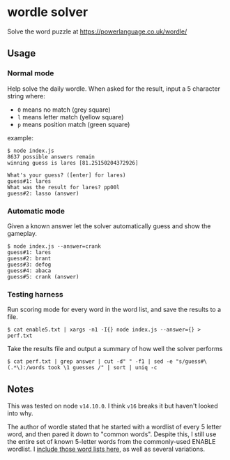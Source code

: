 # wordle solver
Solve the word puzzle at https://powerlanguage.co.uk/wordle/

## Usage

### Normal mode
Help solve the daily wordle. When asked for the result, input a 5 character string where:
- `0` means no match (grey square)
- `l` means letter match (yellow square)
- `p` means position match (green square)

example:
```
$ node index.js
8637 possible answers remain
winning guess is lares [81.25150204372926]

What's your guess? ([enter] for lares) 
guess#1: lares
What was the result for lares? pp00l
guess#2: lasso (answer)
```

### Automatic mode
Given a known answer let the solver automatically guess and show the gameplay.

```
$ node index.js --answer=crank
guess#1: lares
guess#2: brant
guess#3: defog
guess#4: abaca
guess#5: crank (answer)
```


### Testing harness
Run scoring mode for every word in the word list, and save the results to a file.
``` 
$ cat enable5.txt | xargs -n1 -I{} node index.js --answer={} > perf.txt
```

Take the results file and output a summary of how well the solver performs
```
$ cat perf.txt | grep answer | cut -d" " -f1 | sed -e "s/guess#\(.*\):/words took \1 guesses /" | sort | uniq -c
```

## Notes
This was tested on node `v14.10.0`. I think `v16` breaks it but haven't looked into why.

The author of wordle stated that he started with a wordlist of every 5 letter word, and then pared it down to "common words". Despite this, I still use the entire set of known 5-letter words from the commonly-used ENABLE wordlist. I [include those word lists here](./wordlists/), as well as several variations.
